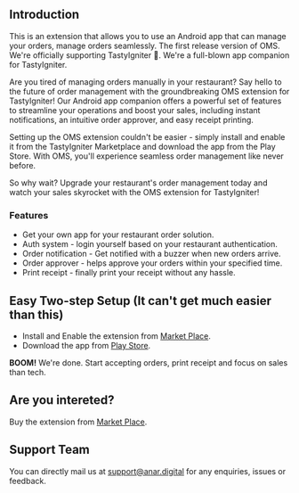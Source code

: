 ## Introduction
This is an extension that allows you to use an Android app that can manage your orders, manage orders seamlessly.
The first release version of OMS. We're officially supporting TastyIgniter  🎉. We're a full-blown app companion for TastyIgniter.

Are you tired of managing orders manually in your restaurant? Say hello to the future of order management with the groundbreaking OMS extension for TastyIgniter! Our Android app companion offers a powerful set of features to streamline your operations and boost your sales, including instant notifications, an intuitive order approver, and easy receipt printing.

Setting up the OMS extension couldn't be easier - simply install and enable it from the TastyIgniter Marketplace and download the app from the Play Store. With OMS, you'll experience seamless order management like never before.

So why wait? Upgrade your restaurant's order management today and watch your sales skyrocket with the OMS extension for TastyIgniter!

### Features
* Get your own app for your restaurant order solution.
* Auth system - login yourself based on your restaurant authentication.
* Order notification - Get notified with a buzzer when new orders arrive.
* Order approver - helps approve your orders within your specified time.
* Print receipt - finally print your receipt without any hassle.

## Easy Two-step Setup (It can't get much easier than this)
* Install and Enable the extension from [Market Place](https://tastyigniter.com/marketplace).
* Download the app from [Play Store](https://play.google.com/store/apps/details?id=com.anar.oms).

**BOOM!** We're done. Start accepting orders, print receipt and focus on sales than tech.

## Are you intereted?
Buy the extension from [Market Place](https://tastyigniter.com/marketplace).

## Support Team
You can directly mail us at support@anar.digital for any enquiries, issues or feedback.
